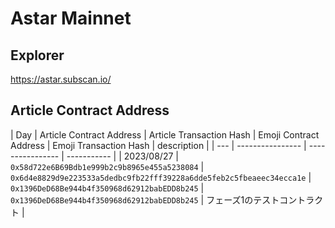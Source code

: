 # Astar Mainnet

## Explorer

https://astar.subscan.io/

## Article Contract Address

| Day | Article Contract Address | Article Transaction Hash | Emoji Contract Address | Emoji Transaction Hash | description |
| --- | ---------------- | ---------------- | ----------- |
| 2023/08/27 | `0x58d722e6B69Bdb1e999b2c9b8965e455a5238084` |  `0x6d4e8829d9e223533a5dedbc9fb22fff39228a6dde5feb2c5fbeaeec34ecca1e` | `0x1396DeD68Be944b4f350968d62912babEDD8b245` | `0x1396DeD68Be944b4f350968d62912babEDD8b245` | フェーズ1のテストコントラクト |
